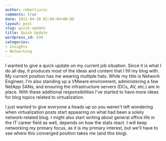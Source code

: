```yaml
---
author: robertjuric
comments: true
date: 2011-04-20 02:04:04+00:00
layout: post
slug: quick-update
title: Quick Update
wordpress_id: 434
categories:
- Insights
- Networking
---
```


I wanted to give a quick update on my current job situation. Since it is what I do all day, it produces most of the ideas and content that I fill my blog with. My current position has me wearing multiple hats. While my title is Network Engineer, I'm also standing up a VMware environment, administering a few NetApp SANs, and ensuring the infrastructure servers (DCs, AV, etc.) are in place. With these additional responsibilities I've started to have more ideas for blog topics related to virtualization. 

I just wanted to give everyone a heads up so you weren't left wondering when virtualization posts start appearing on what had been a solely network-related blog. I might also start writing about general office life in the IT career field as well, depends on how the stats react.  I will keep networking my primary focus, as it is my primary interest, but we'll have to see where this converged position takes me (and this blog).
